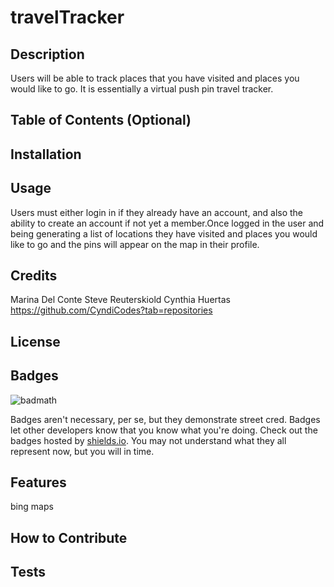 # travelTracker

## Description

Users will be able to track places that you have visited and places you would like to go. It is essentially a virtual push pin travel tracker. 

## Table of Contents (Optional)



## Installation



## Usage

Users must either login in if they already have an account, and also the ability to create an account if not yet a member.Once logged in the user and being generating a list of locations they have visited and places you would like to go and the pins will appear on the map in their profile. 

## Credits

Marina Del Conte
Steve Reuterskiold
Cynthia Huertas https://github.com/CyndiCodes?tab=repositories
## License


## Badges

![badmath](https://img.shields.io/github/languages/top/lernantino/badmath)

Badges aren't necessary, per se, but they demonstrate street cred. Badges let other developers know that you know what you're doing. Check out the badges hosted by [shields.io](https://shields.io/). You may not understand what they all represent now, but you will in time.

## Features

bing maps

## How to Contribute


## Tests
